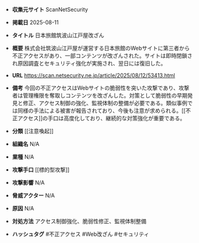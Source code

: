 - **収集元サイト**
ScanNetSecurity

- **掲載日**
2025-08-11

- **タイトル**
日本旅館筑波山江戸屋改ざん

- **概要**
株式会社筑波山江戸屋が運営する日本旅館のWebサイトに第三者から不正アクセスがあり、一部コンテンツが改ざんされた。サイトは即時閉鎖され原因調査とセキュリティ強化が実施され、翌日には復旧した。

- **URL**
https://scan.netsecurity.ne.jp/article/2025/08/12/53413.html

- **備考**
今回の不正アクセスはWebサイトの脆弱性を突いた攻撃であり、攻撃者は管理権限を奪取しコンテンツを改ざんした。対策として脆弱性の早期発見と修正、アクセス制御の強化、監視体制の整備が必要である。類似事例では同様の手法による被害が報告されており、今後も注意が求められる。[[不正アクセス]]の手口は高度化しており、継続的な対策強化が重要である。

- **分類**
[[注意喚起]]

- **組織名**
N/A

- **業種**
N/A

- **攻撃手口**
[[標的型攻撃]]

- **攻撃影響**
N/A

- **脅威アクター**
N/A

- **原因**
N/A

- **対処方法**
アクセス制御強化、脆弱性修正、監視体制整備

- **ハッシュタグ**
#不正アクセス #Web改ざん #セキュリティ
